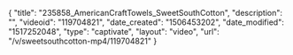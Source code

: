 {
    "title": "235858_AmericanCraftTowels_SweetSouthCotton",
    "description": "",
    "videoid": "119704821",
    "date_created": "1506453202",
    "date_modified": "1517252048",
    "type": "captivate",
    "layout": "video",
    "url": "\/v\/sweetsouthcotton-mp4\/119704821"
}